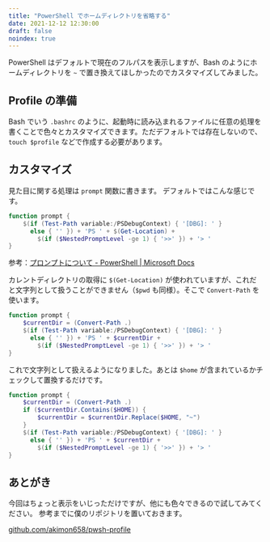 ```yaml
---
title: "PowerShell でホームディレクトリを省略する"
date: 2021-12-12 12:30:00
draft: false
noindex: true
---
```


PowerShell はデフォルトで現在のフルパスを表示しますが、Bash のようにホームディレクトリを `~` で置き換えてほしかったのでカスタマイズしてみました。

## Profile の準備
Bash でいう `.bashrc` のように、起動時に読み込まれるファイルに任意の処理を書くことで色々とカスタマイズできます。ただデフォルトでは存在しないので、`touch $profile` などで作成する必要があります。

## カスタマイズ
見た目に関する処理は `prompt` 関数に書きます。
デフォルトではこんな感じです。

<!--more-->

```powershell
function prompt {
    $(if (Test-Path variable:/PSDebugContext) { '[DBG]: ' }
      else { '' }) + 'PS ' + $(Get-Location) +
        $(if ($NestedPromptLevel -ge 1) { '>>' }) + '> '
}
```
参考：[プロンプトについて - PowerShell | Microsoft Docs](https://docs.microsoft.com/ja-jp/powershell/module/microsoft.powershell.core/about/about_prompts?view=powershell-7.2#built-in-prompt)

カレントディレクトリの取得に `$(Get-Location)` が使われていますが、これだと文字列として扱うことができません（`$pwd` も同様）。そこで `Convert-Path` を使います。

```powershell
function prompt {
    $currentDir = (Convert-Path .)
    $(if (Test-Path variable:/PSDebugContext) { '[DBG]: ' }
      else { '' }) + 'PS ' + $currentDir +
        $(if ($NestedPromptLevel -ge 1) { '>>' }) + '> '
}
```

これで文字列として扱えるようになりました。あとは `$home` が含まれているかチェックして置換するだけです。

```powershell
function prompt {
    $currentDir = (Convert-Path .)
    if ($currentDir.Contains($HOME)) {
        $currentDir = $currentDir.Replace($HOME, "~")
    }
    $(if (Test-Path variable:/PSDebugContext) { '[DBG]: ' }
      else { '' }) + 'PS ' + $currentDir +
        $(if ($NestedPromptLevel -ge 1) { '>>' }) + '> '
}
```

## あとがき
今回はちょっと表示をいじっただけですが、他にも色々できるので試してみてください。
参考までに僕のリポジトリを置いておきます。

[github.com/akimon658/pwsh-profile](https://github.com/Akimon658/pwsh-profile)
